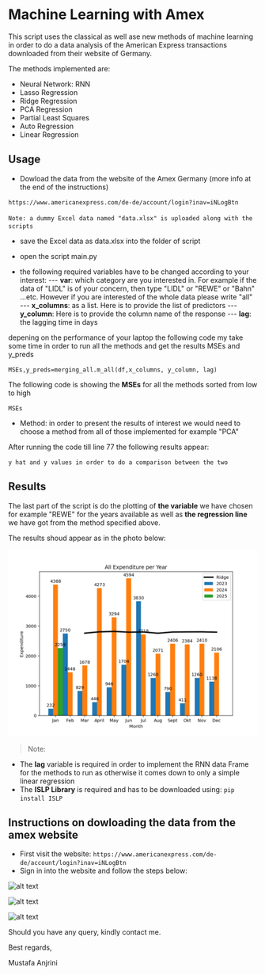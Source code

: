 # Machine Learning with Amex

This script uses the classical as well ase new methods of machine learning in order to do a data analysis of the American Express transactions downloaded from their website of Germany.

The methods implemented are:
- Neural Network: RNN
- Lasso Regression
- Ridge Regression
- PCA Regression
- Partial Least Squares
- Auto Regression
- Linear Regression



## Usage

- Dowload the data from the website of the Amex Germany (more info at the end of the instructions)
 ```
https://www.americanexpress.com/de-de/account/login?inav=iNLogBtn

Note: a dummy Excel data named "data.xlsx" is uploaded along with the scripts
```
- save the Excel data as data.xlsx into the folder of script

- open the script main.py

- the following required variables have to be changed according to your interest:
--- **var**: which category are you interested in. For example if the data of "LIDL" is of your concern, then type "LIDL" or "REWE" or "Bahn" ...etc. However if you are interested of the whole data please write "all"
--- **x_columns**: as a list. Here is to provide the list of predictors
--- **y_column**: Here is to provide the column name of the response
--- **lag**: the lagging time in days

depening on the performance of your laptop the following code my take some time in order to run all the methods and get the results MSEs and y_preds
```
MSEs,y_preds=merging_all.m_all(df,x_columns, y_column, lag)
```
The following code is showing the **MSEs** for all the methods sorted from low to high
```
MSEs
```
- Method: in order to present the results of interest we would need to choose a method from all of those implemented for example "PCA"

After running the code till line 77 the following results appear:
```
y hat and y values in order to do a comparison between the two
```

## Results

The last part of the script is do the plotting of **the variable** we have chosen for example "REWE" for the years available as well as **the regression line** we have got from the method specified above.

The results shoud appear as in the photo below:

![alt text](https://github.com/Anjrini/ML_Amex/blob/main/Pics/Results.png?raw=true)

>Note:
- The **lag** variable is required in order to implement the RNN data Frame for the methods to run as otherwise it comes down to only a simple linear regression
- The **ISLP Library**  is required and has to be downloaded using:
``` pip install ISLP ```


## Instructions on dowloading the data from the amex website

- First visit the website:
```https://www.americanexpress.com/de-de/account/login?inav=iNLogBtn```
- Sign in into the website and follow the steps below:

![alt text](https://github.com/Anjrini/ML_Amex/blob/main/Pics/instruct1.png?raw=true)

![alt text](https://github.com/Anjrini/ML_Amex/blob/main/Pics/instruct2.png?raw=true)

![alt text](https://github.com/Anjrini/ML_Amex/blob/main/Pics/instruct3.png?raw=true)

Should you have any query, kindly contact me.

Best regards,

Mustafa Anjrini
